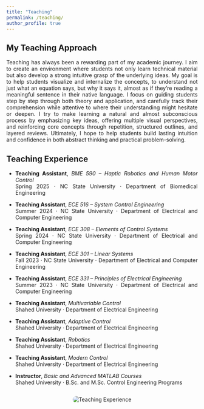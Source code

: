 ```yaml
---
title: "Teaching"
permalink: /teaching/
author_profile: true
---
```


## My Teaching Approach
<div style="text-align: justify;">
Teaching has always been a rewarding part of my academic journey. I aim to create an environment where students not only learn technical material but also develop a strong intuitive grasp of the underlying ideas. My goal is to help students visualize and internalize the concepts, to understand not just what an equation says, but why it says it, almost as if they’re reading a meaningful sentence in their native language. I focus on guiding students step by step through both theory and application, and carefully track  their comprehension while attentive to where their understanding might hesitate or deepen. I try to make learning a natural and almost subconscious process by emphasizing key ideas, offering multiple visual perspectives, and reinforcing core concepts through repetition, structured outlines, and layered reviews. Ultimately, I hope to help students build lasting intuition and confidence in both abstract thinking and practical problem-solving.
  <!--
</div>
<div style="text-align: center; margin: 2em 0;">
  <img src="{{ '/images/teaching1.jpg' | relative_url }}" alt="Teaching Philosophy" style="max-width: 80%; border-radius: 12px;" />
</div>
-->

## Teaching Experience

- **Teaching Assistant**, *BME 590 – Haptic Robotics and Human Motor Control*  
  Spring 2025 · NC State University · Department of Biomedical Engineering  

- **Teaching Assistant**, *ECE 516 – System Control Engineering*  
  Summer 2024 · NC State University · Department of Electrical and Computer Engineering  

- **Teaching Assistant**, *ECE 308 – Elements of Control Systems*  
  Spring 2024 · NC State University · Department of Electrical and Computer Engineering  

- **Teaching Assistant**, *ECE 301 – Linear Systems*  
  Fall 2023 · NC State University · Department of Electrical and Computer Engineering  

- **Teaching Assistant**, *ECE 331 – Principles of Electrical Engineering*  
  Summer 2023 · NC State University · Department of Electrical and Computer Engineering  

- **Teaching Assistant**, *Multivariable Control*  
  Shahed University · Department of Electrical Engineering  

- **Teaching Assistant**, *Adaptive Control*  
  Shahed University · Department of Electrical Engineering  

- **Teaching Assistant**, *Robotics*  
  Shahed University · Department of Electrical Engineering  

- **Teaching Assistant**, *Modern Control*  
  Shahed University · Department of Electrical Engineering  

- **Instructor**, *Basic and Advanced MATLAB Courses*  
  Shahed University · B.Sc. and M.Sc. Control Engineering Programs  

<div style="text-align: center; margin: 2em 0;">
  <img src="{{ '/images/teaching2.jpg' | relative_url }}" alt="Teaching Experience" style="max-width: 80%; border-radius: 12px;" />
</div>
